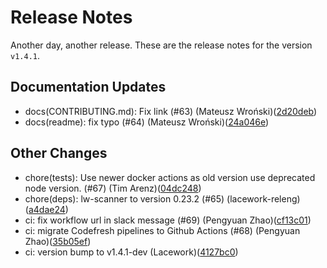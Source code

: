 # Release Notes
Another day, another release. These are the release notes for the version `v1.4.1`.

## Documentation Updates
* docs(CONTRIBUTING.md): Fix link (#63) (Mateusz Wroński)([2d20deb](https://github.com/lacework/lw-scanner-action/commit/2d20deb947955add3ee4e1ce34157dde3873067d))
* docs(readme): fix typo (#64) (Mateusz Wroński)([24a046e](https://github.com/lacework/lw-scanner-action/commit/24a046ed6e50ce18ba1e0452fd2c0e40cbd83171))
## Other Changes
* chore(tests): Use newer docker actions as old version use deprecated node version. (#67) (Tim Arenz)([04dc248](https://github.com/lacework/lw-scanner-action/commit/04dc2487967670ed26f5a2bd835d0ef0385e85db))
* chore(deps): lw-scanner to version 0.23.2 (#65) (lacework-releng)([a4dae24](https://github.com/lacework/lw-scanner-action/commit/a4dae249a84654d2384f9a7f962d02326cac17db))
* ci: fix workflow url in slack message (#69) (Pengyuan Zhao)([cf13c01](https://github.com/lacework/lw-scanner-action/commit/cf13c01ffebabcb40fd5ca7b1f465fefc82f9faf))
* ci: migrate Codefresh pipelines to Github Actions (#68) (Pengyuan Zhao)([35b05ef](https://github.com/lacework/lw-scanner-action/commit/35b05efd9997d734b89ec3a8502291706a05886e))
* ci: version bump to v1.4.1-dev (Lacework)([4127bc0](https://github.com/lacework/lw-scanner-action/commit/4127bc0cf4a54319fa4adc65d7dde1af8fad90d8))
